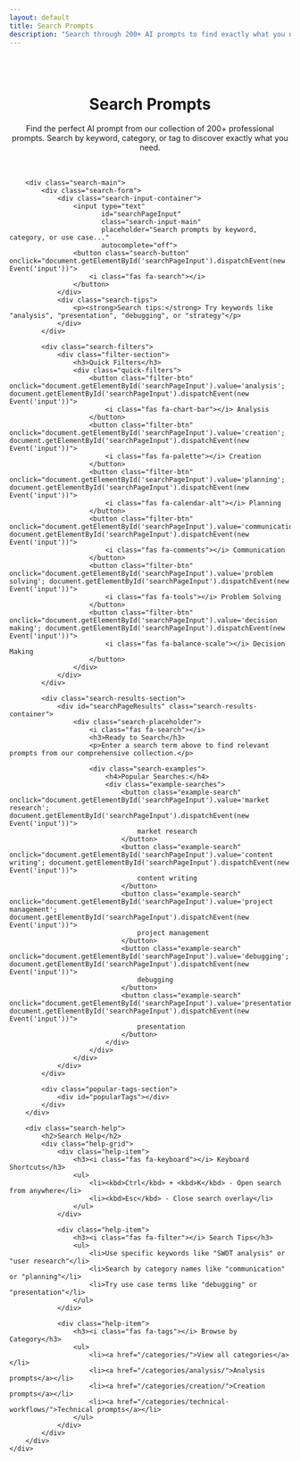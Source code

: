 ```yaml
---
layout: default
title: Search Prompts
description: "Search through 200+ AI prompts to find exactly what you need. Filter by category, tags, or keywords."
---
```


<div class="search-page">
    <div class="container">
        <div class="search-header">
            <h1 class="page-title">Search Prompts</h1>
            <p class="page-description">
                Find the perfect AI prompt from our collection of 200+ professional prompts. 
                Search by keyword, category, or tag to discover exactly what you need.
            </p>
        </div>
        
        <div class="search-main">
            <div class="search-form">
                <div class="search-input-container">
                    <input type="text" 
                           id="searchPageInput" 
                           class="search-input-main" 
                           placeholder="Search prompts by keyword, category, or use case..."
                           autocomplete="off">
                    <button class="search-button" onclick="document.getElementById('searchPageInput').dispatchEvent(new Event('input'))">
                        <i class="fas fa-search"></i>
                    </button>
                </div>
                <div class="search-tips">
                    <p><strong>Search tips:</strong> Try keywords like "analysis", "presentation", "debugging", or "strategy"</p>
                </div>
            </div>
            
            <div class="search-filters">
                <div class="filter-section">
                    <h3>Quick Filters</h3>
                    <div class="quick-filters">
                        <button class="filter-btn" onclick="document.getElementById('searchPageInput').value='analysis'; document.getElementById('searchPageInput').dispatchEvent(new Event('input'))">
                            <i class="fas fa-chart-bar"></i> Analysis
                        </button>
                        <button class="filter-btn" onclick="document.getElementById('searchPageInput').value='creation'; document.getElementById('searchPageInput').dispatchEvent(new Event('input'))">
                            <i class="fas fa-palette"></i> Creation
                        </button>
                        <button class="filter-btn" onclick="document.getElementById('searchPageInput').value='planning'; document.getElementById('searchPageInput').dispatchEvent(new Event('input'))">
                            <i class="fas fa-calendar-alt"></i> Planning
                        </button>
                        <button class="filter-btn" onclick="document.getElementById('searchPageInput').value='communication'; document.getElementById('searchPageInput').dispatchEvent(new Event('input'))">
                            <i class="fas fa-comments"></i> Communication
                        </button>
                        <button class="filter-btn" onclick="document.getElementById('searchPageInput').value='problem solving'; document.getElementById('searchPageInput').dispatchEvent(new Event('input'))">
                            <i class="fas fa-tools"></i> Problem Solving
                        </button>
                        <button class="filter-btn" onclick="document.getElementById('searchPageInput').value='decision making'; document.getElementById('searchPageInput').dispatchEvent(new Event('input'))">
                            <i class="fas fa-balance-scale"></i> Decision Making
                        </button>
                    </div>
                </div>
            </div>
            
            <div class="search-results-section">
                <div id="searchPageResults" class="search-results-container">
                    <div class="search-placeholder">
                        <i class="fas fa-search"></i>
                        <h3>Ready to Search</h3>
                        <p>Enter a search term above to find relevant prompts from our comprehensive collection.</p>
                        
                        <div class="search-examples">
                            <h4>Popular Searches:</h4>
                            <div class="example-searches">
                                <button class="example-search" onclick="document.getElementById('searchPageInput').value='market research'; document.getElementById('searchPageInput').dispatchEvent(new Event('input'))">
                                    market research
                                </button>
                                <button class="example-search" onclick="document.getElementById('searchPageInput').value='content writing'; document.getElementById('searchPageInput').dispatchEvent(new Event('input'))">
                                    content writing
                                </button>
                                <button class="example-search" onclick="document.getElementById('searchPageInput').value='project management'; document.getElementById('searchPageInput').dispatchEvent(new Event('input'))">
                                    project management
                                </button>
                                <button class="example-search" onclick="document.getElementById('searchPageInput').value='debugging'; document.getElementById('searchPageInput').dispatchEvent(new Event('input'))">
                                    debugging
                                </button>
                                <button class="example-search" onclick="document.getElementById('searchPageInput').value='presentation'; document.getElementById('searchPageInput').dispatchEvent(new Event('input'))">
                                    presentation
                                </button>
                            </div>
                        </div>
                    </div>
                </div>
            </div>
            
            <div class="popular-tags-section">
                <div id="popularTags"></div>
            </div>
        </div>
        
        <div class="search-help">
            <h2>Search Help</h2>
            <div class="help-grid">
                <div class="help-item">
                    <h3><i class="fas fa-keyboard"></i> Keyboard Shortcuts</h3>
                    <ul>
                        <li><kbd>Ctrl</kbd> + <kbd>K</kbd> - Open search from anywhere</li>
                        <li><kbd>Esc</kbd> - Close search overlay</li>
                    </ul>
                </div>
                
                <div class="help-item">
                    <h3><i class="fas fa-filter"></i> Search Tips</h3>
                    <ul>
                        <li>Use specific keywords like "SWOT analysis" or "user research"</li>
                        <li>Search by category names like "communication" or "planning"</li>
                        <li>Try use case terms like "debugging" or "presentation"</li>
                    </ul>
                </div>
                
                <div class="help-item">
                    <h3><i class="fas fa-tags"></i> Browse by Category</h3>
                    <ul>
                        <li><a href="/categories/">View all categories</a></li>
                        <li><a href="/categories/analysis/">Analysis prompts</a></li>
                        <li><a href="/categories/creation/">Creation prompts</a></li>
                        <li><a href="/categories/technical-workflows/">Technical prompts</a></li>
                    </ul>
                </div>
            </div>
        </div>
    </div>
</div>

<style>
.search-page {
    padding: 2rem 0;
}

.search-header {
    text-align: center;
    margin-bottom: 3rem;
}

.search-input-container {
    position: relative;
    margin-bottom: 1rem;
}

.search-input-main {
    width: 100%;
    padding: 1rem 3rem 1rem 1rem;
    border: 2px solid var(--border-color);
    border-radius: 0.5rem;
    font-size: 1.125rem;
    background-color: var(--bg-primary);
    color: var(--text-primary);
    transition: border-color 0.2s ease;
}

.search-input-main:focus {
    outline: none;
    border-color: var(--primary-color);
    box-shadow: 0 0 0 3px var(--primary-color)15;
}

.search-button {
    position: absolute;
    right: 0.75rem;
    top: 50%;
    transform: translateY(-50%);
    background: none;
    border: none;
    color: var(--text-secondary);
    cursor: pointer;
    padding: 0.5rem;
    border-radius: 0.25rem;
}

.search-tips {
    text-align: center;
    margin-bottom: 2rem;
}

.search-tips p {
    font-size: 0.875rem;
    color: var(--text-secondary);
}

.filter-section h3 {
    margin-bottom: 1rem;
    color: var(--text-primary);
}

.quick-filters {
    display: flex;
    flex-wrap: wrap;
    gap: 0.5rem;
    margin-bottom: 2rem;
}

.filter-btn {
    display: flex;
    align-items: center;
    gap: 0.5rem;
    padding: 0.5rem 1rem;
    border: 1px solid var(--border-color);
    background-color: var(--bg-secondary);
    color: var(--text-secondary);
    border-radius: 0.375rem;
    cursor: pointer;
    transition: all 0.2s ease;
    font-size: 0.875rem;
}

.filter-btn:hover {
    background-color: var(--bg-tertiary);
    border-color: var(--border-hover);
    color: var(--text-primary);
}

.search-placeholder {
    text-align: center;
    padding: 3rem 1rem;
    color: var(--text-secondary);
}

.search-placeholder i {
    font-size: 3rem;
    margin-bottom: 1rem;
    opacity: 0.5;
}

.search-examples {
    margin-top: 2rem;
}

.example-searches {
    display: flex;
    flex-wrap: wrap;
    gap: 0.5rem;
    justify-content: center;
    margin-top: 1rem;
}

.example-search {
    background-color: var(--bg-secondary);
    border: 1px solid var(--border-color);
    color: var(--primary-color);
    padding: 0.25rem 0.75rem;
    border-radius: 1rem;
    cursor: pointer;
    font-size: 0.875rem;
    transition: all 0.2s ease;
}

.example-search:hover {
    background-color: var(--primary-color);
    color: white;
}

.search-results-grid {
    display: grid;
    grid-template-columns: repeat(auto-fill, minmax(350px, 1fr));
    gap: 1.5rem;
    margin-top: 2rem;
}

.search-result-card {
    background-color: var(--bg-secondary);
    border: 1px solid var(--border-color);
    border-radius: 0.5rem;
    padding: 1.5rem;
    transition: all 0.2s ease;
}

.search-result-card:hover {
    transform: translateY(-2px);
    box-shadow: var(--shadow);
    border-color: var(--border-hover);
}

.tag-cloud {
    display: flex;
    flex-wrap: wrap;
    gap: 0.5rem;
}

.tag-button {
    background-color: var(--bg-secondary);
    border: 1px solid var(--border-color);
    color: var(--text-secondary);
    padding: 0.25rem 0.75rem;
    border-radius: 1rem;
    cursor: pointer;
    font-size: 0.75rem;
    transition: all 0.2s ease;
}

.tag-button:hover {
    background-color: var(--primary-color);
    color: white;
    border-color: var(--primary-color);
}

.help-grid {
    display: grid;
    grid-template-columns: repeat(auto-fit, minmax(280px, 1fr));
    gap: 2rem;
    margin-top: 2rem;
}

.help-item h3 {
    display: flex;
    align-items: center;
    gap: 0.5rem;
    margin-bottom: 1rem;
    color: var(--text-primary);
}

.help-item ul {
    list-style: none;
    padding: 0;
}

.help-item li {
    margin-bottom: 0.5rem;
    color: var(--text-secondary);
}

kbd {
    background-color: var(--bg-tertiary);
    color: var(--text-primary);
    padding: 0.125rem 0.25rem;
    border-radius: 0.25rem;
    font-size: 0.75rem;
    font-family: monospace;
}

mark {
    background-color: var(--accent-color);
    color: var(--text-primary);
    padding: 0.125rem;
    border-radius: 0.125rem;
}

@media (max-width: 768px) {
    .search-results-grid {
        grid-template-columns: 1fr;
    }
    
    .quick-filters {
        justify-content: center;
    }
    
    .example-searches {
        flex-direction: column;
        align-items: center;
    }
}
</style>

<script>
document.body.classList.add('search-page');
</script>